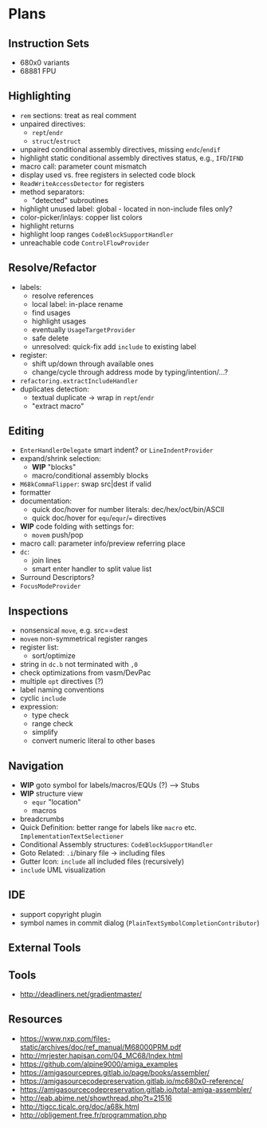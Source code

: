 # Plans

## Instruction Sets

* 680x0 variants
* 68881 FPU

## Highlighting

- `rem` sections: treat as real comment
- unpaired directives:
  - `rept`/`endr`
  - `struct`/`estruct`
- unpaired conditional assembly directives, missing `endc`/`endif`
- highlight static conditional assembly directives status, e.g., `IFD`/`IFND`
- macro call: parameter count mismatch
- display used vs. free registers in selected code block
- `ReadWriteAccessDetector` for registers
- method separators:
  - "detected" subroutines
- highlight unused label: global - located in non-include files only?
- color-picker/inlays: copper list colors
- highlight returns
- highlight loop ranges `CodeBlockSupportHandler`
- unreachable code `ControlFlowProvider`

## Resolve/Refactor

- labels:
  - resolve references
  - local label: in-place rename
  - find usages
  - highlight usages
  - eventually `UsageTargetProvider`
  - safe delete
  - unresolved: quick-fix add `include` to existing label
- register:
  - shift up/down through available ones
  - change/cycle through address mode by typing/intention/...?
- `refactoring.extractIncludeHandler`
- duplicates detection:
  - textual duplicate -> wrap in `rept`/`endr`
  - "extract macro"

## Editing

- `EnterHandlerDelegate` smart indent? or `LineIndentProvider`
- expand/shrink selection:
  - **WIP** "blocks"
  - macro/conditional assembly blocks
- `M68kCommaFlipper`: swap src\|dest if valid
- formatter
- documentation:
  - quick doc/hover for number literals: dec/hex/oct/bin/ASCII
  - quick doc/hover for `equ`/`equr`/`=` directives
- **WIP** code folding with settings for:
  - `movem` push/pop
- macro call: parameter info/preview referring place
- `dc`:
  - join lines
  - smart enter handler to split value list
- Surround Descriptors?
- `FocusModeProvider`

## Inspections

- nonsensical `move`, e.g. src==dest
- `movem` non-symmetrical register ranges
- register list:
  - sort/optimize
- string in `dc.b` not terminated with `,0`
- check optimizations from vasm/DevPac
- multiple `opt` directives (?)
- label naming conventions
- cyclic `include`
- expression:
  - type check
  - range check
  - simplify
  - convert numeric literal to other bases

## Navigation

- **WIP** goto symbol for labels/macros/EQUs (?) --> Stubs
- **WIP** structure view
  - `equr` "location"
  - macros
- breadcrumbs
- Quick Definition: better range for labels like `macro` etc. `ImplementationTextSelectioner`
- Conditional Assembly structures: `CodeBlockSupportHandler`
- Goto Related: `.i`/binary file -> including files
- Gutter Icon: `include` all included files (recursively)
- `include` UML visualization

## IDE

- support copyright plugin
- symbol names in commit dialog (`PlainTextSymbolCompletionContributor`)

## External Tools

## Tools

- http://deadliners.net/gradientmaster/

## Resources

- https://www.nxp.com/files-static/archives/doc/ref_manual/M68000PRM.pdf
- http://mrjester.hapisan.com/04_MC68/Index.html
- https://github.com/alpine9000/amiga_examples
- https://amigasourcepres.gitlab.io/page/books/assembler/
- https://amigasourcecodepreservation.gitlab.io/mc680x0-reference/
- https://amigasourcecodepreservation.gitlab.io/total-amiga-assembler/
- http://eab.abime.net/showthread.php?t=21516
- http://tigcc.ticalc.org/doc/a68k.html
- http://obligement.free.fr/programmation.php